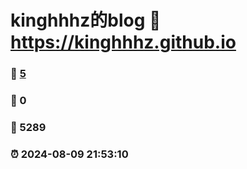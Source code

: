 # kinghhhz的blog :link: https://kinghhhz.github.io 
### :page_facing_up: [5](https://kinghhhz.github.io/tag.html) 
### :speech_balloon: 0 
### :hibiscus: 5289 
### :alarm_clock: 2024-08-09 21:53:10 
